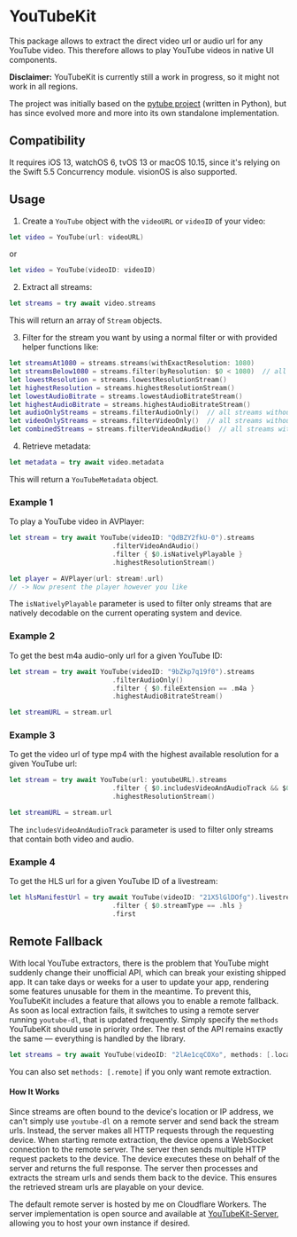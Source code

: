 # YouTubeKit

This package allows to extract the direct video url or audio url for any YouTube video. This therefore allows to play YouTube videos in native UI components.

**Disclaimer:** YouTubeKit is currently still a work in progress, so it might not work in all regions.

The project was initially based on the [pytube project](https://github.com/pytube/pytube) (written in Python), but has since evolved more and more into its own standalone implementation.

## Compatibility
It requires iOS 13, watchOS 6, tvOS 13 or macOS 10.15, since it's relying on the Swift 5.5 Concurrency module. visionOS is also supported.


## Usage

1. Create a `YouTube` object with the `videoURL` or `videoID` of your video:
```swift
let video = YouTube(url: videoURL)
```
or
```swift
let video = YouTube(videoID: videoID)
```


2. Extract all streams:
```swift
let streams = try await video.streams
```
This will return an array of `Stream` objects.


3. Filter for the stream you want by using a normal filter or with provided helper functions like:
```swift
let streamsAt1080 = streams.streams(withExactResolution: 1080)
let streamsBelow1080 = streams.filter(byResolution: $0 < 1080)  // all streams with resolution lower than 1080p
let lowestResolution = streams.lowestResolutionStream()
let highestResolution = streams.highestResolutionStream()
let lowestAudioBitrate = streams.lowestAudioBitrateStream()
let highestAudioBitrate = streams.highestAudioBitrateStream()
let audioOnlyStreams = streams.filterAudioOnly()  // all streams without video track
let videoOnlyStreams = streams.filterVideoOnly()  // all streams without audio track
let combinedStreams = streams.filterVideoAndAudio()  // all streams with both video and audio track
```

4. Retrieve metadata:
```swift
let metadata = try await video.metadata
```
This will return a `YouTubeMetadata` object.



### Example 1
To play a YouTube video in AVPlayer:
```swift
let stream = try await YouTube(videoID: "QdBZY2fkU-0").streams
                          .filterVideoAndAudio()
                          .filter { $0.isNativelyPlayable }
                          .highestResolutionStream()

let player = AVPlayer(url: stream!.url)
// -> Now present the player however you like
```
The `isNativelyPlayable` parameter is used to filter only streams that are natively decodable on the current operating system and device.


### Example 2
To get the best m4a audio-only url for a given YouTube ID:
```swift
let stream = try await YouTube(videoID: "9bZkp7q19f0").streams
                          .filterAudioOnly()
                          .filter { $0.fileExtension == .m4a }
                          .highestAudioBitrateStream()

let streamURL = stream.url
```


### Example 3
To get the video url of type mp4 with the highest available resolution for a given YouTube url:
```swift
let stream = try await YouTube(url: youtubeURL).streams
                          .filter { $0.includesVideoAndAudioTrack && $0.fileExtension == .mp4 }
                          .highestResolutionStream()

let streamURL = stream.url
```
The `includesVideoAndAudioTrack` parameter is used to filter only streams that contain both video and audio.


### Example 4
To get the HLS url for a given YouTube ID of a livestream:
```swift
let hlsManifestUrl = try await YouTube(videoID: "21X5lGlDOfg").livestreams
                          .filter { $0.streamType == .hls }
                          .first
```


## Remote Fallback
With local YouTube extractors, there is the problem that YouTube might suddenly change their unofficial API, which can break your existing shipped app. It can take days or weeks for a user to update your app, rendering some features unusable for them in the meantime. To prevent this, YouTubeKit includes a feature that allows you to enable a remote fallback. As soon as local extraction fails, it switches to using a remote server running `youtube-dl`, that is updated frequently.
Simply specify the `methods` YouTubeKit should use in priority order. The rest of the API remains exactly the same — everything is handled by the library.
```swift
let streams = try await YouTube(videoID: "2lAe1cqCOXo", methods: [.local, .remote]).streams
```
You can also set `methods: [.remote]` if you only want remote extraction.

#### How It Works
Since streams are often bound to the device's location or IP address, we can't simply use `youtube-dl` on a remote server and send back the stream urls. Instead, the server makes all HTTP requests through the requesting device. When starting remote extraction, the device opens a WebSocket connection to the remote server. The server then sends multiple HTTP request packets to the device. The device executes these on behalf of the server and returns the full response. The server then processes and extracts the stream urls and sends them back to the device. This ensures the retrieved stream urls are playable on your device.

The default remote server is hosted by me on Cloudflare Workers. The server implementation is open source and available at [YouTubeKit-Server](https://github.com/alexeichhorn/YouTubeKit-Server/tree/cloudflare-worker), allowing you to host your own instance if desired.


